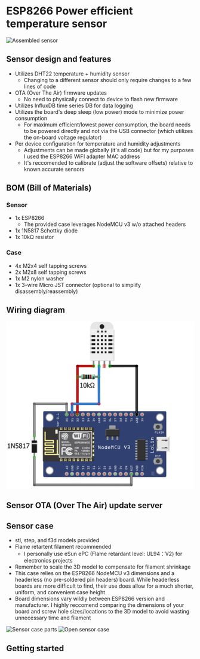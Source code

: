 # ESP8266 Power efficient temperature sensor

![Assembled sensor](/sensor-case/ESP8266_Temp_Sensor_Assembled.png?raw=true)

## Sensor design and features
- Utilizes DHT22 temperature + humidity sensor
    - Changing to a different sensor should only require changes to a few lines of code
- OTA (Over The Air) firmware updates
    - No need to physically connect to device to flash new firmware	
- Utilizes InfluxDB time series DB for data logging
- Utilizes the board's deep sleep (low power) mode to minimize power consumption 
    - For maximum efficient/lowest power consumption, the board needs to be powered directly and not via the USB connector (which utilizes the on-board voltage regulator)
- Per device configuration for temperature and humidity adjustments
    - Adjustments can be made globally (it's all code) but for my purposes I used the ESP8266  WiFI adapter MAC address
    - It's reccomended to calibrate (adjust the software offsets) relative to known accurate sensors

## BOM (Bill of Materials)
### Sensor
- 1x ESP8266
    - The provided case leverages NodeMCU v3 w/o attached headers
- 1x 1N5817 Schottky diode
- 1x 10kΩ resistor

### Case
- 4x M2x4 self tapping screws
- 2x M2x8 self tapping screws
- 1x M2 nylon washer
- 1x 3-wire Micro JST connector (optional to simplify disassembly/reassembly)

## Wiring diagram
![Wiring diagram](/sensor/ESP8266_Temp_Sensor_Wiring_Diagram.png?raw=true)

## Sensor OTA (Over The Air) update server

## Sensor case
- stl, step, and f3d models provided
- Flame retartent filament recommended
    - I personally use eSun ePC (Flame retardant level: UL94：V2) for electronics projects
- Remember to scale the 3D model to compensate for filament shrinkage
- This case relies on the ESP8266 NodeMCU v3 dimensions and a headerless (no pre-soldered pin headers) board. While headerless boards are more difficult to find, their use does allow for a much shorter, uniform, and convenient case height
- Board dimensions vary wildly between ESP8266 version and manufacturer. I highly reccomend comparing the dimensions of your board and screw hole sizes/locations to the 3D model to avoid wasting unnecessary time and filament

![Sensor case parts](/sensor-case/ESP8266_Temp_Sensor_Case_Parts.png?raw=true)
![Open sensor case](/sensor-case/ESP8266_Temp_Sensor_Open_Case.png?raw=true)


## Getting started
